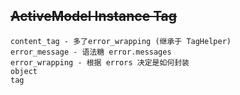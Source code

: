## ~~ActiveModel Instance Tag~~

```
content_tag - 多了error_wrapping (继承于 TagHelper)
error_message - 语法糖 error.messages
error_wrapping - 根据 errors 决定是如何封装
object
tag
```
